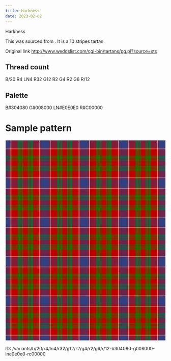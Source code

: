 ```yaml
---
title: Harkness
date: 2023-02-02
---
```

Harkness

This was sourced from <no value>.  It is a 10 stripes tartan.

Original link http://www.weddslist.com/cgi-bin/tartans/pg.pl?source=sts

## Thread count
B/20 R4 LN4 R32 G12 R2 G4 R2 G6 R/12

## Palette
B#304080 G#008000 LN#E0E0E0 R#C00000

# Sample pattern

![Tartan detail](tartan.png "B/20 R4 LN4 R32 G12 R2 G4 R2 G6 R/12 tartan")

ID: /variants/b/20/r4/ln4/r32/g12/r2/g4/r2/g6/r/12-b304080-g008000-lne0e0e0-rc00000